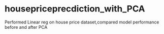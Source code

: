 # housepriceprecdiction_with_PCA
Performed Linear reg on house price dataset,compared model performance before and after PCA
